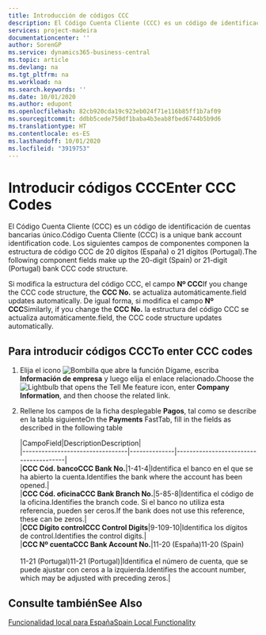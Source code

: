 ```yaml
---
title: Introducción de códigos CCC
description: El Código Cuenta Cliente (CCC) es un código de identificación de cuentas bancarias único. Los siguientes campos de componentes componen la estructura de código CCC de 20 dígitos (España) o 21 dígitos (Portugal).
services: project-madeira
documentationcenter: ''
author: SorenGP
ms.service: dynamics365-business-central
ms.topic: article
ms.devlang: na
ms.tgt_pltfrm: na
ms.workload: na
ms.search.keywords: ''
ms.date: 10/01/2020
ms.author: edupont
ms.openlocfilehash: 82cb920cda19c923eb024f71e116b85ff1b7af09
ms.sourcegitcommit: ddbb5cede750df1baba4b3eab8fbed6744b5b9d6
ms.translationtype: HT
ms.contentlocale: es-ES
ms.lasthandoff: 10/01/2020
ms.locfileid: "3919753"
---
```

# <a name="enter-ccc-codes"></a><span data-ttu-id="cf756-104">Introducir códigos CCC</span><span class="sxs-lookup"><span data-stu-id="cf756-104">Enter CCC Codes</span></span>
<span data-ttu-id="cf756-105">El Código Cuenta Cliente (CCC) es un código de identificación de cuentas bancarias único.</span><span class="sxs-lookup"><span data-stu-id="cf756-105">Código Cuenta Cliente (CCC) is a unique bank account identification code.</span></span> <span data-ttu-id="cf756-106">Los siguientes campos de componentes componen la estructura de código CCC de 20 dígitos (España) o 21 dígitos (Portugal).</span><span class="sxs-lookup"><span data-stu-id="cf756-106">The following component fields make up the 20-digit (Spain) or 21-digit (Portugal) bank CCC code structure.</span></span>  

<span data-ttu-id="cf756-107">Si modifica la estructura del código CCC, el campo **Nº CCC**</span><span class="sxs-lookup"><span data-stu-id="cf756-107">If you change the CCC code structure, the **CCC No.**</span></span> <span data-ttu-id="cf756-108">se actualiza automáticamente.</span><span class="sxs-lookup"><span data-stu-id="cf756-108">field updates automatically.</span></span> <span data-ttu-id="cf756-109">De igual forma, si modifica el campo **Nº CCC**</span><span class="sxs-lookup"><span data-stu-id="cf756-109">Similarly, if you change the **CCC No.**</span></span> <span data-ttu-id="cf756-110">la estructura del código CCC se actualiza automáticamente.</span><span class="sxs-lookup"><span data-stu-id="cf756-110">field, the CCC code structure updates automatically.</span></span>  

## <a name="to-enter-ccc-codes"></a><span data-ttu-id="cf756-111">Para introducir códigos CCC</span><span class="sxs-lookup"><span data-stu-id="cf756-111">To enter CCC codes</span></span>  

1.  <span data-ttu-id="cf756-112">Elija el icono ![Bombilla que abre la función Dígame](../../media/ui-search/search_small.png "Dígame qué desea hacer"), escriba **Información de empresa** y luego elija el enlace relacionado.</span><span class="sxs-lookup"><span data-stu-id="cf756-112">Choose the ![Lightbulb that opens the Tell Me feature](../../media/ui-search/search_small.png "Tell me what you want to do") icon, enter **Company Information**, and then choose the related link.</span></span>  
2.  <span data-ttu-id="cf756-113">Rellene los campos de la ficha desplegable **Pagos**, tal como se describe en la tabla siguiente</span><span class="sxs-lookup"><span data-stu-id="cf756-113">On the **Payments** FastTab, fill in the fields as described in the following table</span></span>  

    |<span data-ttu-id="cf756-114">Campo</span><span class="sxs-lookup"><span data-stu-id="cf756-114">Field</span></span>|<span data-ttu-id="cf756-115">Description</span><span class="sxs-lookup"><span data-stu-id="cf756-115">Description</span></span>|  
    |---------------------------------|--------------|---------------------------------------|  
    |<span data-ttu-id="cf756-116">**CCC Cód. banco**</span><span class="sxs-lookup"><span data-stu-id="cf756-116">**CCC Bank No.**</span></span>|<span data-ttu-id="cf756-117">1-4</span><span class="sxs-lookup"><span data-stu-id="cf756-117">1-4</span></span>|<span data-ttu-id="cf756-118">Identifica el banco en el que se ha abierto la cuenta.</span><span class="sxs-lookup"><span data-stu-id="cf756-118">Identifies the bank where the account has been opened.</span></span>|  
    |<span data-ttu-id="cf756-119">**CCC Cód. oficina**</span><span class="sxs-lookup"><span data-stu-id="cf756-119">**CCC Bank Branch No.**</span></span>|<span data-ttu-id="cf756-120">5-8</span><span class="sxs-lookup"><span data-stu-id="cf756-120">5-8</span></span>|<span data-ttu-id="cf756-121">Identifica el código de la oficina.</span><span class="sxs-lookup"><span data-stu-id="cf756-121">Identifies the branch code.</span></span> <span data-ttu-id="cf756-122">Si el banco no utiliza esta referencia, pueden ser ceros.</span><span class="sxs-lookup"><span data-stu-id="cf756-122">If the bank does not use this reference, these can be zeros.</span></span>|  
    |<span data-ttu-id="cf756-123">**CCC Dígito control**</span><span class="sxs-lookup"><span data-stu-id="cf756-123">**CCC Control Digits**</span></span>|<span data-ttu-id="cf756-124">9-10</span><span class="sxs-lookup"><span data-stu-id="cf756-124">9-10</span></span>|<span data-ttu-id="cf756-125">Identifica los dígitos de control.</span><span class="sxs-lookup"><span data-stu-id="cf756-125">Identifies the control digits.</span></span>|  
    |<span data-ttu-id="cf756-126">**CCC Nº cuenta**</span><span class="sxs-lookup"><span data-stu-id="cf756-126">**CCC Bank Account No.**</span></span>|<span data-ttu-id="cf756-127">11-20 (España)</span><span class="sxs-lookup"><span data-stu-id="cf756-127">11-20 (Spain)</span></span><br /><br /> <span data-ttu-id="cf756-128">11-21 (Portugal)</span><span class="sxs-lookup"><span data-stu-id="cf756-128">11-21 (Portugal)</span></span>|<span data-ttu-id="cf756-129">Identifica el número de cuenta, que se puede ajustar con ceros a la izquierda.</span><span class="sxs-lookup"><span data-stu-id="cf756-129">Identifies the account number, which may be adjusted with preceding zeros.</span></span>|  

## <a name="see-also"></a><span data-ttu-id="cf756-130">Consulte también</span><span class="sxs-lookup"><span data-stu-id="cf756-130">See Also</span></span>  
[<span data-ttu-id="cf756-131">Funcionalidad local para España</span><span class="sxs-lookup"><span data-stu-id="cf756-131">Spain Local Functionality</span></span>](spain-local-functionality.md)
